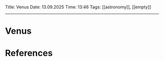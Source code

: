Title: Venus
Date: 13.09.2025
Time: 13:46
Tags: [[astronomy]], [[empty]]

---
# Venus



# References